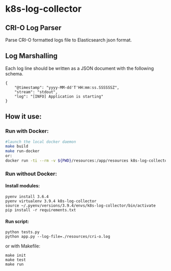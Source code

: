 # k8s-log-collector
## CRI-O Log Parser
Parse CRI-O formatted logs file to Elasticsearch json format.
## Log Marshalling

Each log line should be written as a JSON document with the following schema.

```
{
    "@timestamp": "yyyy-MM-dd'T'HH:mm:ss.SSSSSSZ",
    "stream": "stdout",
    "log": "[INFO] Application is starting"
}
```
## How it use:
### Run with Docker:
```bash
#launch the local docker daemon
make build
make run-docker
or:
docker run -ti --rm -v ${PWD}/resources:/app/resources k8s-log-collector:v1 --log-file=./resources/cri-o.log
```
### Run without Docker:
#### Install modules:
```
pyenv install 3.6.4
pyenv virtualenv 3.9.4 k8s-log-collector
source ~/.pyenv/versions/3.9.4/envs/k8s-log-collector/bin/activate
pip install -r requirements.txt
```
#### Run script:
```
python tests.py
python app.py --log-file=./resources/cri-o.log
```
or with Makefile:
```
make init
make test
make run
```
